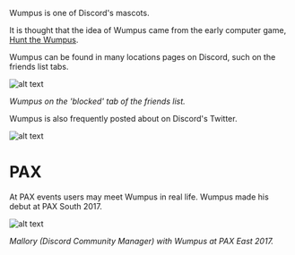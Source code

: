 <!-- TITLE: Wumpus -->

Wumpus is one of Discord's mascots.

It is thought that the idea of Wumpus came from the early computer game, [Hunt the Wumpus](https://en.wikipedia.org/wiki/Hunt_the_Wumpus).

Wumpus can be found in many locations pages on Discord, such on the friends list tabs.

![alt text](https://i.imgur.com/NFg8NKl.jpg)

*Wumpus on the 'blocked' tab of the friends list.*

Wumpus is also frequently posted about on Discord's Twitter.

![alt text](https://i.imgur.com/9rsvKZ8.png)
# PAX
At PAX events users may meet Wumpus in real life. Wumpus made his debut at PAX South 2017.

![alt text](http://i.imgur.com/afGy7sg.jpg?1)

*Mallory (Discord Community Manager) with Wumpus at PAX East 2017.*